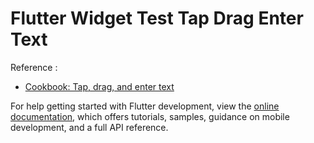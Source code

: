 # Flutter Widget Test Tap Drag Enter Text
Reference : 
- [Cookbook: Tap, drag, and enter text](https://docs.flutter.dev/cookbook/testing/widget/tap-drag)

For help getting started with Flutter development, view the
[online documentation](https://docs.flutter.dev/), which offers tutorials,
samples, guidance on mobile development, and a full API reference.

